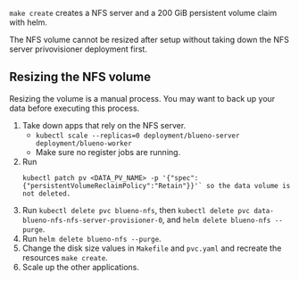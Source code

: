 `make create` creates a NFS server and a 200 GiB persistent volume claim
with helm.

The NFS volume cannot be resized after setup without taking down the NFS
server privovisioner deployment first.

## Resizing the NFS volume

Resizing the volume is a manual process. You
may want to back up your data before executing this process.

1. Take down apps that rely on the NFS server. 
    - `kubectl scale --replicas=0 deployment/blueno-server deployment/blueno-worker`
    - Make sure no register jobs are running.
2. Run
      ```
      kubectl patch pv <DATA_PV_NAME> -p '{"spec":{"persistentVolumeReclaimPolicy":"Retain"}}'` so the data volume is not deleted.
      ```
3. Run `kubectl delete pvc blueno-nfs`, then `kubectl delete pvc data-blueno-nfs-nfs-server-provisioner-0`, and `helm delete blueno-nfs --purge`.
4. Run `helm delete blueno-nfs --purge`.
5. Change the disk size values in `Makefile` and `pvc.yaml` and recreate the resources
   `make create`.
6. Scale up the other applications.